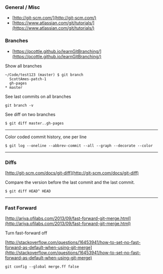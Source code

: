 ### General / Misc
* [http://git-scm.com/](http://git-scm.com/)
* [https://www.atlassian.com/git/tutorials/](https://www.atlassian.com/git/tutorials/)



### Branches

* [https://pcottle.github.io/learnGitBranching/](https://pcottle.github.io/learnGitBranching/)

Show all branches

```
~/Code/test123 (master) $ git branch
  ScottAmes-patch-1
  gh-pages
* master
```


See last commits on all branches

```
git branch -v
```

See diff on two branches

```
$ git diff master..gh-pages
```

___

Color coded commit history, one per line
 
```
$ git log --oneline --abbrev-commit --all --graph --decorate --color
```
___

### Diffs

[http://git-scm.com/docs/git-diff](http://git-scm.com/docs/git-diff)

Compare the version before the last commit and the last commit.

```
$ git diff HEAD^ HEAD
```

___

### Fast Forward

[http://ariya.ofilabs.com/2013/09/fast-forward-git-merge.html](http://ariya.ofilabs.com/2013/09/fast-forward-git-merge.html)

Turn fast-forward off

[http://stackoverflow.com/questions/16453941/how-to-set-no-fast-forward-as-default-when-using-git-merge](http://stackoverflow.com/questions/16453941/how-to-set-no-fast-forward-as-default-when-using-git-merge)

```
git config --global merge.ff false
```
